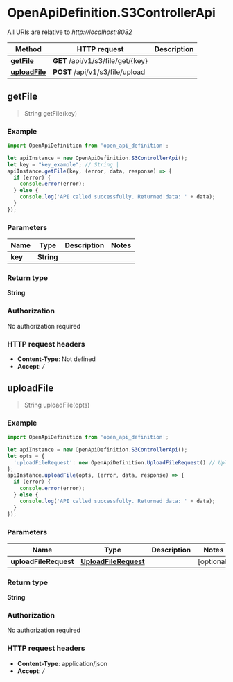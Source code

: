 # OpenApiDefinition.S3ControllerApi

All URIs are relative to *http://localhost:8082*

Method | HTTP request | Description
------------- | ------------- | -------------
[**getFile**](S3ControllerApi.md#getFile) | **GET** /api/v1/s3/file/get/{key} | 
[**uploadFile**](S3ControllerApi.md#uploadFile) | **POST** /api/v1/s3/file/upload | 



## getFile

> String getFile(key)



### Example

```javascript
import OpenApiDefinition from 'open_api_definition';

let apiInstance = new OpenApiDefinition.S3ControllerApi();
let key = "key_example"; // String | 
apiInstance.getFile(key, (error, data, response) => {
  if (error) {
    console.error(error);
  } else {
    console.log('API called successfully. Returned data: ' + data);
  }
});
```

### Parameters


Name | Type | Description  | Notes
------------- | ------------- | ------------- | -------------
 **key** | **String**|  | 

### Return type

**String**

### Authorization

No authorization required

### HTTP request headers

- **Content-Type**: Not defined
- **Accept**: */*


## uploadFile

> String uploadFile(opts)



### Example

```javascript
import OpenApiDefinition from 'open_api_definition';

let apiInstance = new OpenApiDefinition.S3ControllerApi();
let opts = {
  'uploadFileRequest': new OpenApiDefinition.UploadFileRequest() // UploadFileRequest | 
};
apiInstance.uploadFile(opts, (error, data, response) => {
  if (error) {
    console.error(error);
  } else {
    console.log('API called successfully. Returned data: ' + data);
  }
});
```

### Parameters


Name | Type | Description  | Notes
------------- | ------------- | ------------- | -------------
 **uploadFileRequest** | [**UploadFileRequest**](UploadFileRequest.md)|  | [optional] 

### Return type

**String**

### Authorization

No authorization required

### HTTP request headers

- **Content-Type**: application/json
- **Accept**: */*

